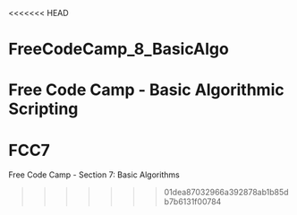 <<<<<<< HEAD
# FreeCodeCamp_8_BasicAlgo
Free Code Camp - Basic Algorithmic Scripting
=======
# FCC7
Free Code Camp - Section 7: Basic Algorithms
>>>>>>> 01dea87032966a392878ab1b85db7b6131f00784
